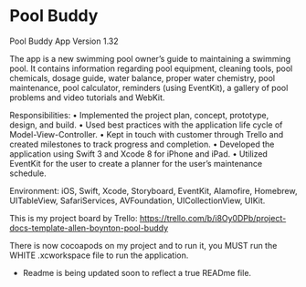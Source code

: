 # Pool Buddy

Pool Buddy App
Version 1.32

The app is a new swimming pool owner’s guide to maintaining a swimming pool. It contains
information regarding pool equipment, cleaning tools, pool chemicals, dosage guide, water balance, proper water
chemistry, pool maintenance, pool calculator, reminders (using EventKit), a gallery of pool problems and video
tutorials and WebKit.

Responsibilities:
• Implemented the project plan, concept, prototype, design, and build.
• Used best practices with the application life cycle of Model-View-Controller.
• Kept in touch with customer through Trello and created milestones to track progress and completion.
• Developed the application using Swift 3 and Xcode 8 for iPhone and iPad.
• Utilized EventKit for the user to create a planner for the user’s maintenance schedule.

Environment: iOS, Swift, Xcode, Storyboard, EventKit, Alamofire, Homebrew, UITableView, SafariServices,
AVFoundation, UICollectionView, UIKit.

This is my project board by Trello: https://trello.com/b/i8Oy0DPb/project-docs-template-allen-boynton-pool-buddy

There is now cocoapods on my project and to run it, you MUST run the WHITE .xcworkspace file to run the application.

* Readme is being updated soon to reflect a true READme file.
